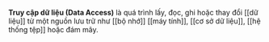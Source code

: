 **Truy cập dữ liệu (Data Access)** là quá trình lấy, đọc, ghi hoặc thay đổi [[dữ liệu]] từ một nguồn lưu trữ như [[bộ nhớ]] [[máy tính]], [[cơ sở dữ liệu]], [[hệ thống tệp]] hoặc đám mây.